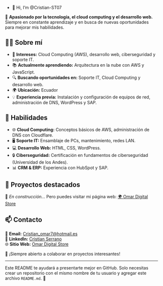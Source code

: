 - 👋 Hi, I’m @Cristian-ST07

🚀 **Apasionado por la tecnología, el cloud computing y el desarrollo web.**  
Siempre en constante aprendizaje y en busca de nuevas oportunidades para mejorar mis habilidades.  

## 🧑‍💻 Sobre mí  
- 🎯 **Intereses:** Cloud Computing (AWS), desarrollo web, ciberseguridad y soporte IT.  
- 📚 **Actualmente aprendiendo:** Arquitectura en la nube con AWS y JavaScript.  
- 🔍 **Buscando oportunidades en:** Soporte IT, Cloud Computing y desarrollo web.  
- 🌍 **Ubicación:** Ecuador  
- 💡 **Experiencia previa:** Instalación y configuración de equipos de red, administración de DNS, WordPress y SAP.  

## 🔧 Habilidades  
- 🌐 **Cloud Computing:** Conceptos básicos de AWS, administración de DNS con Cloudflare.  
- 🖥️ **Soporte IT:** Ensamblaje de PCs, mantenimiento, redes LAN.  
- 💻 **Desarrollo Web:** HTML, CSS, WordPress.  
- 🔒 **Ciberseguridad:** Certificación en fundamentos de ciberseguridad (Universidad de los Andes).  
- 📊 **CRM & ERP:** Experiencia con HubSpot y SAP.  

## 📂 Proyectos destacados  
🚧 *En construcción...* Pero puedes visitar mi página web: [🌍 Omar Digital Store](https://omardigitalstore.com)  

## 📫 Contacto  
📩 **Email:** Cristian_omar7@hotmail.es  
💼 **LinkedIn:** [Cristian Serrano](https://www.linkedin.com/in/cristian-serrano-a32542242)  
🌐 **Sitio Web:** [Omar Digital Store](https://omardigitalstore.com)  

💬 ¡Siempre abierto a colaborar en proyectos interesantes!  

---

Este README te ayudará a presentarte mejor en GitHub. Solo necesitas crear un repositorio con el mismo nombre de tu usuario y agregar este archivo `README.md`. 🚀

